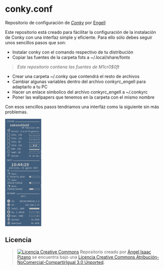 # conky.conf

Repositorio de configuración de [*Conky*](https://github.com/brndnmtthws/conky) por [Engell](https://twitter.com/engell25)

Este repositorio está creado para fácilitar la configuración de la instalación de Conky con una interfaz simple y eficiente.
Para ello sólo debes seguir unos sencillos pasos que son:

- Instalar conky con el comando respectivo de tu distribución
- Copiar las fuentes de la carpeta fots a ~/.local/share/fonts 
>*Este repositorio contiene las fuentes de M1cr0$0ft*
- Crear una carpeta ~/.conky que contendrá el resto de archivos
- Cambiar algunas variables dentro del archivo conkyrc_engell para adaptarlo a tu PC 
- Hacer un enlace simbolico del archivo conkyrc_engell a ~/.conkyrc
- Poner las wallpapers que tenemos en la carpeta con el mismo nombre

Con esos sencillos pasos tendriamos una interfáz como la siguiente sin más problemas.

[![screenshot](https://raw.githubusercontent.com/engell/conky.conf/master/Conkym.png)](https://raw.githubusercontent.com/engell/conky.conf/master/Conky.png)

## Licencia

>[![Licencia Creative Commons](http://i.creativecommons.org/l/by-nc-sa/3.0/88x31.png)](http://creativecommons.org/licenses/by-nc-sa/3.0/deed.es)
Repositorio creado por [Ángel Isaac Pizano](http://twitter.com/engell25) se encuentra bajo una [Licencia Creative Commons Atribución-NoComercial-CompartirIgual 3.0 Unported](http://creativecommons.org/licenses/by-nc-sa/3.0/deed.es).
